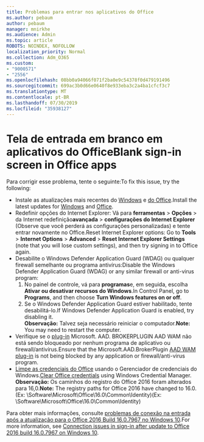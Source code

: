 ```yaml
---
title: Problemas para entrar nos aplicativos do Office
ms.author: pebaum
author: pebaum
manager: mnirkhe
ms.audience: Admin
ms.topic: article
ROBOTS: NOINDEX, NOFOLLOW
localization_priority: Normal
ms.collection: Adm_O365
ms.custom:
- "9000571"
- "2556"
ms.openlocfilehash: 08bb0a94066f071f2ba0e9c54378f0d479191496
ms.sourcegitcommit: 699ac3b0d66e0640f8e933eba3c2a4ba1cfcf3c7
ms.translationtype: MT
ms.contentlocale: pt-BR
ms.lasthandoff: 07/30/2019
ms.locfileid: "35938127"
---
```

# <a name="blank-sign-in-screen-in-office-apps"></a><span data-ttu-id="1a71e-102">Tela de entrada em branco em aplicativos do Office</span><span class="sxs-lookup"><span data-stu-id="1a71e-102">Blank sign-in screen in Office apps</span></span>

<span data-ttu-id="1a71e-103">Para corrigir esse problema, tente o seguinte:</span><span class="sxs-lookup"><span data-stu-id="1a71e-103">To fix this issue, try the following:</span></span>
- <span data-ttu-id="1a71e-104">Instale as atualizações mais recentes do [Windows](https://support.microsoft.com/help/4027667/windows-10-update) e [do Office](https://support.office.com/article/update-office-and-your-computer-with-microsoft-update-2ab296f3-7f03-43a2-8e50-46de917611c5).</span><span class="sxs-lookup"><span data-stu-id="1a71e-104">Install the latest updates for [Windows](https://support.microsoft.com/help/4027667/windows-10-update) and [Office](https://support.office.com/article/update-office-and-your-computer-with-microsoft-update-2ab296f3-7f03-43a2-8e50-46de917611c5).</span></span>
- <span data-ttu-id="1a71e-105">Redefinir opções do Internet Explorer: Vá para **ferramentas** > **Opções** > da Internet redefinição**avançada** > **configurações do Internet Explorer** (Observe que você perderá as configurações personalizadas) e tente entrar novamente no Office.</span><span class="sxs-lookup"><span data-stu-id="1a71e-105">Reset Internet Explorer options: Go to **Tools** > **Internet Options** > **Advanced** > **Reset Internet Explorer Settings** (note that you will lose custom settings), and then try signing in to Office again.</span></span>
- <span data-ttu-id="1a71e-106">Desabilite o Windows Defender Application Guard (WDAG) ou qualquer firewall semelhante ou programa antivírus:</span><span class="sxs-lookup"><span data-stu-id="1a71e-106">Disable the Windows Defender Application Guard (WDAG) or any similar firewall or anti-virus program:</span></span>
    1. <span data-ttu-id="1a71e-107">No painel de controle, vá para **programas**e, em seguida, escolha **Ativar ou desativar recursos do Windows**.</span><span class="sxs-lookup"><span data-stu-id="1a71e-107">In Control Panel, go to **Programs**, and then choose **Turn Windows features on or off**.</span></span>
    2. <span data-ttu-id="1a71e-108">Se o Windows Defender Application Guard estiver habilitado, tente desabilitá-lo.</span><span class="sxs-lookup"><span data-stu-id="1a71e-108">If Windows Defender Application Guard is enabled, try disabling it.</span></span><br/>
    <span data-ttu-id="1a71e-109">**Observação:** Talvez seja necessário reiniciar o computador.</span><span class="sxs-lookup"><span data-stu-id="1a71e-109">**Note:** You may need to restart the computer.</span></span>
- <span data-ttu-id="1a71e-110">Verifique se o [plug-in](https://docs.microsoft.com/office365/troubleshoot/administration/connection-issue-when-sign-in-office-2016#symptom-1) Microsoft. AAD. BROKERPLUGIN AAD WAM não está sendo bloqueado por nenhum programa de aplicativo ou firewall/antivírus.</span><span class="sxs-lookup"><span data-stu-id="1a71e-110">Ensure that the Microsoft.AAD.BrokerPlugin [AAD WAM plug-in](https://docs.microsoft.com/office365/troubleshoot/administration/connection-issue-when-sign-in-office-2016#symptom-1) is not being blocked by any application or firewall/anti-virus program.</span></span>
- <span data-ttu-id="1a71e-111">[Limpe as credenciais do Office](https://docs.microsoft.com/office/troubleshoot/error-messages/another-account-already-signed-in#step-3-clear-cached-credentials-on-the-computer) usando o Gerenciador de credenciais do Windows.</span><span class="sxs-lookup"><span data-stu-id="1a71e-111">[Clear Office credentials](https://docs.microsoft.com/office/troubleshoot/error-messages/another-account-already-signed-in#step-3-clear-cached-credentials-on-the-computer) using Windows Credential Manager.</span></span><br/>
    <span data-ttu-id="1a71e-112">**Observação:** Os caminhos do registro do Office 2016 foram alterados para 16,0.</span><span class="sxs-lookup"><span data-stu-id="1a71e-112">**Note:** The registry paths for Office 2016 have changed to 16.0.</span></span> <span data-ttu-id="1a71e-113">(Ex: \Software\Microsoft\Office\16.0\Common\Identity\)</span><span class="sxs-lookup"><span data-stu-id="1a71e-113">(Ex: \Software\Microsoft\Office\16.0\Common\Identity\)</span></span>

<span data-ttu-id="1a71e-114">Para obter mais informações, consulte [problemas de conexão na entrada após a atualização para o Office 2016 Build 16.0.7967 no Windows 10](https://docs.microsoft.com/office365/troubleshoot/administration/connection-issue-when-sign-in-office-2016).</span><span class="sxs-lookup"><span data-stu-id="1a71e-114">For more information, see [Connection issues in sign-in after update to Office 2016 build 16.0.7967 on Windows 10](https://docs.microsoft.com/office365/troubleshoot/administration/connection-issue-when-sign-in-office-2016).</span></span>